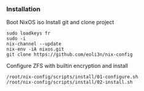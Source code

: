 ### Installation
Boot NixOS iso
Install git and clone project
```
sudo loadkeys fr
sudo -i
nix-channel --update
nix-env -iA nixos.git
git clone https://github.com/eoli3n/nix-config
```
Configure ZFS with builtin encryption and install
```
/root/nix-config/scripts/install/01-configure.sh
/root/nix-config/scripts/install/02-install.sh
```
